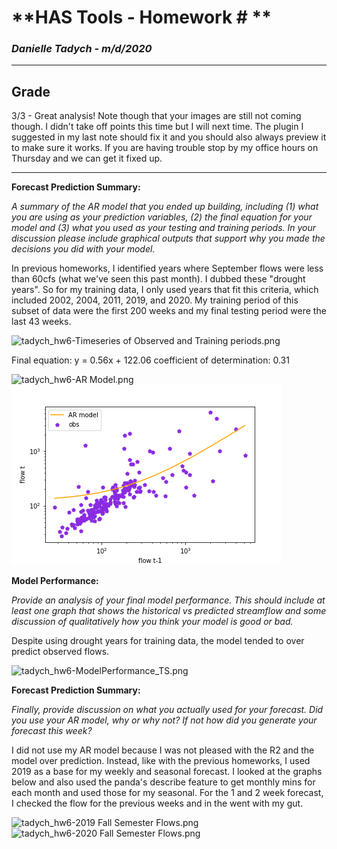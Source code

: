 # **HAS Tools - Homework # **

### *Danielle Tadych -  m/d/2020*
___
## Grade
3/3 - Great analysis! Note though that your images are still not coming though. I didn't take off points this time but I will next time. The plugin I suggested in my last note should fix it and you should also always preview it to make sure it works. If you are having trouble stop by my office hours on Thursday and we can get it fixed up.
___

**Forecast Prediction Summary:**

*A summary of the AR model that you ended up building, including (1) what you are using as your prediction variables, (2) the final equation for your model and (3) what you used as your testing and training periods. In your discussion please include graphical outputs that support why you made the decisions you did with your model.*

In previous homeworks, I identified years where September flows were less than 60cfs (what we've seen this past month). I dubbed these "drought years".  So for my training data, I only used years that fit this criteria, which included 2002, 2004, 2011, 2019, and 2020.  My training period of this subset of data were the first 200 weeks and my final testing period were the last 43 weeks.

<img alt="tadych_hw6-Timeseries of Observed and Training periods.png" src="tadych_hw6.assets/tadych_hw6-Timeseries of Observed and Training periods.png" width="" height="" >

Final equation: y = 0.56x + 122.06
coefficient of determination: 0.31

<img alt="tadych_hw6-AR Model.png" src="tadych_hw6.assets/tadych_hw6-AR Model.png" width="" height="" >

<img alt="fc809026.png" src="assets/fc809026.png" width="" height="" >

**Model Performance:**

*Provide an analysis of your final model performance. This should include at least one graph that shows the historical vs predicted streamflow and some discussion of qualitatively how you think your model is good or bad.*

Despite using drought years for training data, the model tended to over predict observed flows.

<img alt="tadych_hw6-ModelPerformance_TS.png" src="tadych_hw6.assets/tadych_hw6-ModelPerformance_TS.png" width="" height="" >

**Forecast Prediction Summary:**

*Finally, provide discussion on what you actually used for your forecast. Did you use your AR model, why or why not? If not how did you generate your forecast this week?*

I did not use my AR model because I was not pleased with the R2 and the model over prediction.  Instead, like with the previous homeworks, I used 2019 as a base for my weekly and seasonal forecast.  I looked at the graphs below and also used the panda's describe feature to get monthly mins for each month and used those for my seasonal.  For the 1 and 2 week forecast, I checked the flow for the previous weeks and in the went with my gut.

<img alt="tadych_hw6-2019 Fall Semester Flows.png" src="tadych_hw6.assets/tadych_hw6-2019 Fall Semester Flows.png" width="" height="" >

<img alt="tadych_hw6-2020 Fall Semester Flows.png" src="tadych_hw6.assets/tadych_hw6-2020 Fall Semester Flows.png" width="" height="" >

